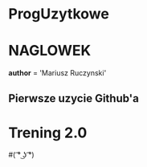# ProgUzytkowe
# NAGLOWEK
__author__ = 'Mariusz Ruczynski'
## Pierwsze uzycie Github'a
# Trening 2.0
#( ͡° ͜ʖ ͡°)

